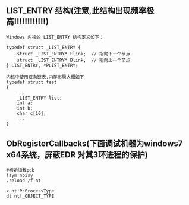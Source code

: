 ## LIST_ENTRY 结构(注意,此结构出现频率极高!!!!!!!!!!!!)
```
Windows 内核的 LIST_ENTRY 结构定义如下：

typedef struct _LIST_ENTRY {
    struct _LIST_ENTRY* Flink;  // 指向下一个节点
    struct _LIST_ENTRY* Blink;  // 指向上一个节点
} LIST_ENTRY, *PLIST_ENTRY;

内核中使用双向链表,内存布局大概如下
typedef struct test
{
    ...
    _LIST_ENTRY list;
    int a;
    int b;
    char c[10];
    ...
}
```

## ObRegisterCallbacks(下面调试机器为windows7 x64系统，屏蔽EDR 对其3环进程的保护)
```
#初始加载pdb
!sym noisy
.reload /f nt

x nt!PsProcessType
dt nt!_OBJECT_TYPE


```